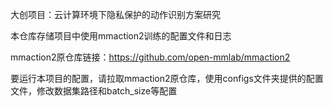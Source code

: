 大创项目：云计算环境下隐私保护的动作识别方案研究

本仓库存储项目中使用mmaction2训练的配置文件和日志

mmaction2原仓库链接：https://github.com/open-mmlab/mmaction2

要运行本项目的配置，请拉取mmaction2原仓库，使用configs文件夹提供的配置文件，修改数据集路径和batch_size等配置